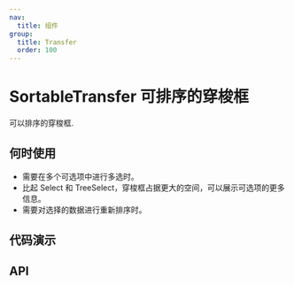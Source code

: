 ```yaml
---
nav:
  title: 组件
group:
  title: Transfer
  order: 100
---
```


# SortableTransfer 可排序的穿梭框

可以排序的穿梭框.

## 何时使用

- 需要在多个可选项中进行多选时。
- 比起 Select 和 TreeSelect，穿梭框占据更大的空间，可以展示可选项的更多信息。
- 需要对选择的数据进行重新排序时。

## 代码演示

<code src='./demo/basic.tsx' title='基础使用'></code>

## API
